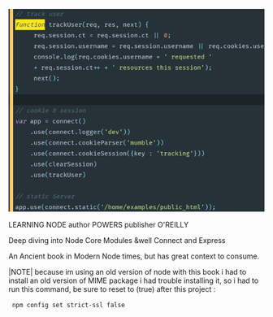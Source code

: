 ![img](./ScreenShot.png)

LEARNING NODE author POWERS publisher O'REILLY

Deep diving into Node Core Modules &well Connect and Express

An Ancient book in Modern Node times, but has great context to consume.




|NOTE| because im using an old version of node with this book
i had to install an old version of MIME package
i had trouble installing it, so i had to run this command, be sure to reset to (true)
after this project : 
```console
 npm config set strict-ssl false
 ```

